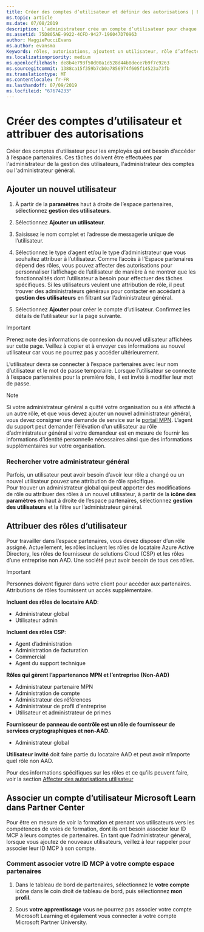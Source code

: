 ```yaml
---
title: Créer des comptes d’utilisateur et définir des autorisations | Espace partenaires
ms.topic: article
ms.date: 07/08/2019
description: L’administrateur crée un compte d’utilisateur pour chaque employé du partenaire devant accéder à l’Espace partenaires.
ms.assetid: 75D805AE-9922-4CFD-9427-196047D70963
author: MaggiePucciEvans
ms.author: evansma
Keywords: rôles, autorisations, ajoutent un utilisateur, rôle d’affecter, administrateur, agent,
ms.localizationpriority: medium
ms.openlocfilehash: de8b4e793f50d00a1d528d44b8dece7b9f7c9263
ms.sourcegitcommit: 1388ca15f359b7cb0a7856974f605f14523a73fb
ms.translationtype: MT
ms.contentlocale: fr-FR
ms.lasthandoff: 07/09/2019
ms.locfileid: "67674233"
---
```

# <a name="create-user-accounts-and-assign-permissions"></a>Créer des comptes d’utilisateur et attribuer des autorisations

Créer des comptes d’utilisateur pour les employés qui ont besoin d’accéder à l’espace partenaires. Ces tâches doivent être effectuées par l'administrateur de la gestion des utilisateurs, l'administrateur des comptes ou l'administrateur général. 


## <a name="add-a-new-user"></a>Ajouter un nouvel utilisateur

1. À partir de la **paramètres** haut à droite de l’espace partenaires, sélectionnez **gestion des utilisateurs**.

2.  Sélectionnez **Ajouter un utilisateur**.

3.  Saisissez le nom complet et l’adresse de messagerie unique de l’utilisateur.

4.  Sélectionnez le type d’agent et/ou le type d’administrateur que vous souhaitez attribuer à l’utilisateur. Comme l’accès à l'Espace partenaires dépend des rôles, vous pouvez affecter des autorisations pour personnaliser l’affichage de l’utilisateur de manière à ne montrer que les fonctionnalités dont l’utilisateur a besoin pour effectuer des tâches spécifiques.  Si les utilisateurs veulent une attribution de rôle, il peut trouver des administrateurs généraux pour contacter en accédant à **gestion des utilisateurs** en filtrant sur l’administrateur général.

5.  Sélectionnez **Ajouter** pour créer le compte d’utilisateur. Confirmez les détails de l’utilisateur sur la page suivante.

> [!IMPORTANT]  
> Prenez note des informations de connexion du nouvel utilisateur affichées sur cette page. Veillez à copier et à envoyer ces informations au nouvel utilisateur car vous ne pourrez pas y accéder ultérieurement. 

L’utilisateur devra se connecter à l’espace partenaires avec leur nom d’utilisateur et le mot de passe temporaire. Lorsque l’utilisateur se connecte à l’espace partenaires pour la première fois, il est invité à modifier leur mot de passe. 

> [!NOTE]  
>  Si votre administrateur général a quitté votre organisation ou a été affecté à un autre rôle, et que vous devez ajouter un nouvel administrateur général, vous devez consigner une demande de service sur le [portail MPN](https://partner.microsoft.com/support). L’agent du support peut demander l’élévation d’un utilisateur au rôle d’administrateur général si votre demandeur est en mesure de fournir les informations d’identité personnelle nécessaires ainsi que des informations supplémentaires sur votre organisation.

### <a name="find-your-global-admin"></a>Rechercher votre administrateur général

Parfois, un utilisateur peut avoir besoin d’avoir leur rôle a changé ou un nouvel utilisateur pouvez une attribution de rôle spécifique.  
Pour trouver un administrateur global qui peut apporter des modifications de rôle ou attribuer des rôles à un nouvel utilisateur, à partir de la **icône des paramètres** en haut à droite de l’espace partenaires, sélectionnez **gestion des utilisateurs** et la filtre sur l’administrateur général. 

## <a name="assign-user-roles"></a>Attribuer des rôles d’utilisateur

Pour travailler dans l’espace partenaires, vous devez disposer d’un rôle assigné.  Actuellement, les rôles incluent les rôles de locataire Azure Active Directory, les rôles de fournisseur de solutions Cloud (CSP) et les rôles d’une entreprise non AAD. Une société peut avoir besoin de tous ces rôles.

>[!Important]
>Personnes doivent figurer dans votre client pour accéder aux partenaires. Attributions de rôles fournissent un accès supplémentaire.


**Incluent des rôles de locataire AAD**:
- Administrateur global
- Utilisateur admin

**Incluent des rôles CSP**:
- Agent d’administration
- Administration de facturation
- Commercial
- Agent du support technique

**Rôles qui gèrent l’appartenance MPN et l’entreprise (Non-AAD)**
- Administrateur partenaire MPN
- Administration de compte
- Administrateur des références
- Administrateur de profil d'entreprise
- Utilisateur et administrateur de primes

**Fournisseur de panneau de contrôle est un rôle de fournisseur de services cryptographiques et non-AAD**.
- Administrateur global

**Utilisateur invité** doit faire partie du locataire AAD et peut avoir n’importe quel rôle non AAD.

Pour des informations spécifiques sur les rôles et ce qu'ils peuvent faire, voir la section [Affecter des autorisations utilisateur](permissions-overview.md)

## <a name="associate-a-users-microsoft-learn-account-in-partner-center"></a>Associer un compte d’utilisateur Microsoft Learn dans Partner Center

Pour être en mesure de voir la formation et prenant vos utilisateurs vers les compétences de voies de formation, dont ils ont besoin associer leur ID MCP à leurs comptes de partenaires. En tant que l’administrateur général, lorsque vous ajoutez de nouveaux utilisateurs, veillez à leur rappeler pour associer leur ID MCP à son compte. 

### <a name="how-to-associate-your-mcp-id-to-your-partner-center-account"></a>Comment associer votre ID MCP à votre compte espace partenaires

1. Dans le tableau de bord de partenaires, sélectionnez le **votre compte** icône dans le coin droit de tableau de bord, puis sélectionnez **mon profil**.

2. Sous **votre apprentissage** vous ne pourrez pas associer votre compte Microsoft Learning et également vous connecter à votre compte Microsoft Partner University.








